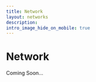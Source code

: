 ```yaml
---
title: Network
layout: networks
description: 
intro_image_hide_on_mobile: true
---
```


# Network
Coming Soon...
